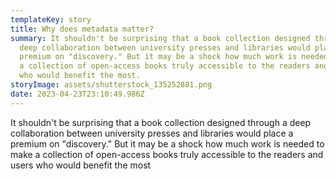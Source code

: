 ```yaml
---
templateKey: story
title: Why does metadata matter?
summary: I﻿t shouldn't be surprising that a book collection designed through a
  deep collaboration between university presses and libraries would place a
  premium on "discovery." But it may be a shock how much work is needed to make
  a collection of open-access books truly accessible to the readers and users
  who would benefit the most.
storyImage: assets/shutterstock_135252881.png
date: 2023-04-23T23:10:49.986Z
---
```

I﻿t shouldn't be surprising that a book collection designed through a deep collaboration between university presses and libraries would place a premium on "discovery." But it may be a shock how much work is needed to make a collection of open-access books truly accessible to the readers and users who would benefit the most